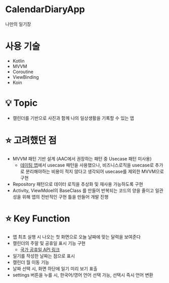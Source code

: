 # CalendarDiaryApp
나만의 일기장

# 사용 기술
- Kotlin
- MVVM
- Coroutine
- ViewBinding
- Koin


# 💡 Topic

- 캘린더를 기반으로 사진과 함께 나의 일상생활을 기록할 수 있는 앱

# ⭐️ 고려했던 점

- MVVM 패턴 기반 설계 (AAC에서 권장하는 패턴 중 Usecase 패턴 미사용)
  - [데이팅 앱](https://github.com/tkdgns8234/DatingApp)에서 usecase 패턴을 사용했으나, 비즈니스로직을 usecase로 추가로 분리해야하는 비용이 적지 않다고 생각되어 usecase를 제외한 MVVM으로 구현
- Repository 패턴으로 데이터 로직을 추상화 및 재사용 가능하도록 구현
- Activity, ViewMdoel의 BaseClass 를 만들어 반복되는 코드의 양을 줄이고 일관성을 위해 앱의 전반적인 구현 틀을 만들어 개발 진행


# ⭐️ Key Function

- 앱 최초 실행 시 나오는 첫 화면으로 오늘 날짜에 맞는 달력을 보여준다
- 캘린더의 주말 및 공휴일 표시 기능 구현
    - [국가 공휴일 API 링크](https://date.nager.at/Api)
- 일기를 작성한 날짜는 점으로 표시
- 캘린더 월 이동 기능
- 날짜 선택 시, 화면 하단에 일기 미리 보기 표출
- settings 버튼을 누를 시, 한국어/영어 언어 선택 가능, 선택시 즉시 언어 변환
